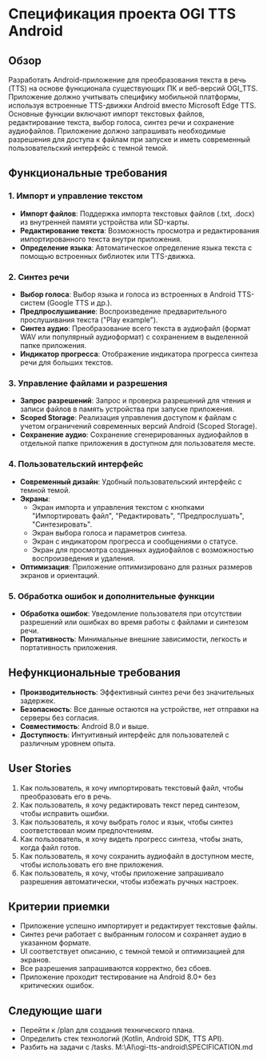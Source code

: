 # Спецификация проекта OGI TTS Android

## Обзор
Разработать Android-приложение для преобразования текста в речь (TTS) на основе функционала существующих ПК и веб-версий OGI_TTS. Приложение должно учитывать специфику мобильной платформы, используя встроенные TTS-движки Android вместо Microsoft Edge TTS. Основные функции включают импорт текстовых файлов, редактирование текста, выбор голоса, синтез речи и сохранение аудиофайлов. Приложение должно запрашивать необходимые разрешения для доступа к файлам при запуске и иметь современный пользовательский интерфейс с темной темой.

## Функциональные требования

### 1. Импорт и управление текстом
- **Импорт файлов**: Поддержка импорта текстовых файлов (.txt, .docx) из внутренней памяти устройства или SD-карты.
- **Редактирование текста**: Возможность просмотра и редактирования импортированного текста внутри приложения.
- **Определение языка**: Автоматическое определение языка текста с помощью встроенных библиотек или TTS-движка.

### 2. Синтез речи
- **Выбор голоса**: Выбор языка и голоса из встроенных в Android TTS-систем (Google TTS и др.).
- **Предпрослушивание**: Воспроизведение предварительного прослушивания текста ("Play example").
- **Синтез аудио**: Преобразование всего текста в аудиофайл (формат WAV или популярный аудиоформат) с сохранением в выделенной папке приложения.
- **Индикатор прогресса**: Отображение индикатора прогресса синтеза речи для больших текстов.

### 3. Управление файлами и разрешения
- **Запрос разрешений**: Запрос и проверка разрешений для чтения и записи файлов в память устройства при запуске приложения.
- **Scoped Storage**: Реализация управления доступом к файлам с учетом ограничений современных версий Android (Scoped Storage).
- **Сохранение аудио**: Сохранение сгенерированных аудиофайлов в отдельной папке приложения в доступном для пользователя месте.

### 4. Пользовательский интерфейс
- **Современный дизайн**: Удобный пользовательский интерфейс с темной темой.
- **Экраны**:
  - Экран импорта и управления текстом с кнопками "Импортировать файл", "Редактировать", "Предпрослушать", "Синтезировать".
  - Экран выбора голоса и параметров синтеза.
  - Экран с индикатором прогресса и сообщениями о статусе.
  - Экран для просмотра созданных аудиофайлов с возможностью воспроизведения и удаления.
- **Оптимизация**: Приложение оптимизировано для разных размеров экранов и ориентаций.

### 5. Обработка ошибок и дополнительные функции
- **Обработка ошибок**: Уведомление пользователя при отсутствии разрешений или ошибках во время работы с файлами и синтезом речи.
- **Портативность**: Минимальные внешние зависимости, легкость и портативность приложения.

## Нефункциональные требования
- **Производительность**: Эффективный синтез речи без значительных задержек.
- **Безопасность**: Все данные остаются на устройстве, нет отправки на серверы без согласия.
- **Совместимость**: Android 8.0 и выше.
- **Доступность**: Интуитивный интерфейс для пользователей с различным уровнем опыта.

## User Stories
1. Как пользователь, я хочу импортировать текстовый файл, чтобы преобразовать его в речь.
2. Как пользователь, я хочу редактировать текст перед синтезом, чтобы исправить ошибки.
3. Как пользователь, я хочу выбрать голос и язык, чтобы синтез соответствовал моим предпочтениям.
4. Как пользователь, я хочу видеть прогресс синтеза, чтобы знать, когда файл готов.
5. Как пользователь, я хочу сохранить аудиофайл в доступном месте, чтобы использовать его вне приложения.
6. Как пользователь, я хочу, чтобы приложение запрашивало разрешения автоматически, чтобы избежать ручных настроек.

## Критерии приемки
- Приложение успешно импортирует и редактирует текстовые файлы.
- Синтез речи работает с выбранным голосом и сохраняет аудио в указанном формате.
- UI соответствует описанию, с темной темой и оптимизацией для экранов.
- Все разрешения запрашиваются корректно, без сбоев.
- Приложение проходит тестирование на Android 8.0+ без критических ошибок.

## Следующие шаги
- Перейти к /plan для создания технического плана.
- Определить стек технологий (Kotlin, Android SDK, TTS API).
- Разбить на задачи с /tasks.</content>
<parameter name="filePath">M:\AI\ogi-tts-android\SPECIFICATION.md
